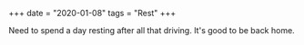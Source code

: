 +++
date = "2020-01-08"
tags = "Rest"
+++

Need to spend a day resting after all that driving. It's good to be back home.